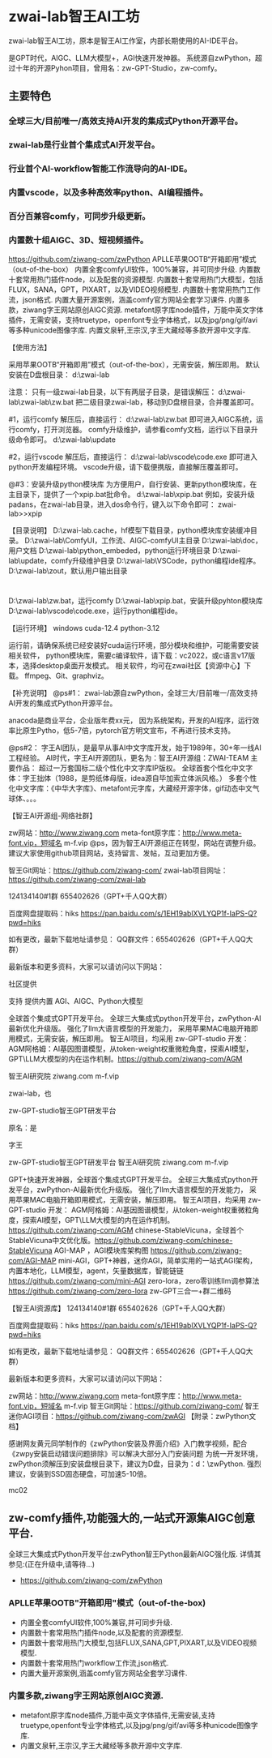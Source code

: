 # zwai-lab智王AI工坊

zwai-lab智王AI工坊，原本是智王AI工作室，内部长期使用的AI-IDE平台。

是GPT时代，AIGC、LLM大模型+，AGI快速开发神器。
系统源自zwPython，超过十年的开源Pyhon项目，曾用名：zw-GPT-Studio，zw-comfy。

## 主要特色
### 全球三大/目前唯一/高效支持AI开发的集成式Python开源平台。
### zwai-lab是行业首个集成式AI开发平台。
### 行业首个AI-workflow智能工作流导向的AI-IDE。

### 内置vscode，以及多种高效率python、AI编程插件。
### 百分百兼容comfy，可同步升级更新。
### 内置数十组AIGC、3D、短视频插件。


https://github.com/ziwang-com/zwPython
APLLE苹果OOTB“开箱即用”模式（out-of-the-box）
内置全套comfyUI软件，100%兼容，并可同步升级.
内置数十套常用热门插件node，以及配套的资源模型.
内置数十套常用热门大模型，包括FLUX，SANA，GPT，PIXART，以及VIDEO视频模型.
内置数十套常用热门工作流，json格式.
内置大量开源案例，涵盖comfy官方网站全套学习课件.
内置多款，ziwang字王网站原创AIGC资源.
metafont原字库node插件，万能中英文字体插件，无需安装，支持truetype，openfont专业字体格式，以及jpg/png/gif/avi等多种unicode图像字库.
内置文泉轩,王宗汉,字王大藏经等多款开源中文字库.


【使用方法】

采用苹果OOTB“开箱即用”模式（out-of-the-box），无需安装，解压即用。
默认安装在D盘根目录：
d:\zwai-lab

注意：
只有一级zwai-lab目录，以下有两层子目录，是错误解压：
d:\zwai-lab\zwai-lab\zw.bat
把二级目录zwai-lab，移动到D盘根目录，合并覆盖即可。

#1，运行comfy
解压后，直接运行：
d:\zwai-lab\zw.bat
即可进入AIGC系统，运行comfy，打开浏览器。
comfy升级维护，请参看comfy文档，运行以下目录升级命令即可。
d:\zwai-lab\update

#2，运行vscode
解压后，直接运行：
d:\zwai-lab\vscode\code.exe
即可进入python开发编程环境。
vscode升级，请下载便携版，直接解压覆盖即可。

@#3：安装升级python模块库
为方便用户，自行安装、更新python模块库，在主目录下，提供了一个xpip.bat批命令。
d:\zwai-lab\xpip.bat
例如，安装升级padans，在zwai-lab目录，进入dos命令行，键入以下命令即可：
zwai-lab>>xpip 


【目录说明】
D:\zwai-lab\.cache，hf模型下载目录，python模块库安装缓冲目录。
D:\zwai-lab\ComfyUI，工作流、AIGC-comfyUI主目录
D:\zwai-lab\doc，用户文档
D:\zwai-lab\python_embeded，python运行环境目录
D:\zwai-lab\update，comfy升级维护目录
D:\zwai-lab\VSCode，python编程ide程序。
D:\zwai-lab\zout，默认用户输出目录
#
D:\zwai-lab\zw.bat，运行comfy
D:\zwai-lab\xpip.bat，安装升级pyhton模块库
D:\zwai-lab\vscode\code.exe，运行python编程ide。


【运行环境】
windows
cuda-12.4
python-3.12


运行前，请确保系统已经安装好cuda运行环境，部分模块和维护，可能需要安装相关软件，
python模块库，需要c编译软件，请下载：vc2022，或c语言v17版本，选择desktop桌面开发模式。
相关软件，均可在zwai社区【资源中心】下载。
ffmpeg、Git、graphviz。





【补充说明】
@ps#1：
zwai-lab源自zwPython，全球三大/目前唯一/高效支持AI开发的集成式Python开源平台。

anacoda是商业平台，企业版年费xx元，
因为系统架构，开发的AI程序，运行效率比原生Pytho，低5-7倍，pytorch官方明文宣布，不再进行技术支持。

@ps#2：
字王AI团队，是最早从事AI中文字库开发，始于1989年，30+年一线AI工程经验。
AI时代，字王AI开源团队，更名为：智王AI开源组：ZWAI-TEAM
主要作品：
超过一万套国标二级个性化中文字库IP版权。
全球首套个性化中文字体：字王拙体（1988，是剪纸体母版，idea源自毕加索立体派风格。）
多套个性化中文字库：《中华大字库》、metafont元字库，大藏经开源字体，gif动态中文气球体、。。。


【智王AI开源组-网络社群】


zw网站：http://www.ziwang.com
meta-font原字库：http://www.meta-font.vip，短域名 m-f.vip
@ps，因为智王AI开源组正在转型，网站在调整升级。
建议大家使用github项目网站，支持留言、发帖，互动更加方便。

智王Git网址：https://github.com/ziwang-com/
zwai-lab项目网址：https://github.com/ziwang-com/zwai-lab




124134140#1群
655402626（GPT+千人QQ大群）

百度网盘提取码：hiks https://pan.baidu.com/s/1EH19ablXVLYQP1f-IaPS-Q?pwd=hiks

如有更改，最新下载地址请参见： QQ群文件：655402626（GPT+千人QQ大群）

最新版本和更多资料，大家可以请访问以下网站：



社区提供


支持
提供内置
AGI、AIGC、Python大模型


全球首个集成式GPT开发平台。
全球三大集成式python开发平台，zwPython-AI最新优化升级版。
强化了llm大语言模型的开发能力，
采用苹果MAC电脑开箱即用模式，无需安装，解压即用。
智王AI项目，均采用 zw-GPT-studio 开发：
AGM阿格姆：AI基因图谱模型，从token-weight权重微粒角度，探索AI模型，GPT\LLM大模型的内在运作机制。https://github.com/ziwang-com/AGM



智王AI研究院 ziwang.com m-f.vip

zwai-lab，也

zw-GPT-studio智王GPT研发平台

原名：是

字王

zw-GPT-studio智王GPT研发平台
智王AI研究院 ziwang.com m-f.vip

GPT+快速开发神器，全球首个集成式GPT开发平台。
全球三大集成式python开发平台，zwPython-AI最新优化升级版。
强化了llm大语言模型的开发能力，
采用苹果MAC电脑开箱即用模式，无需安装，解压即用。
智王AI项目，均采用 zw-GPT-studio 开发：
AGM阿格姆：AI基因图谱模型，从token-weight权重微粒角度，探索AI模型，GPT\LLM大模型的内在运作机制。https://github.com/ziwang-com/AGM
chinese-StableVicuna，全球首个StableVicuna中文优化版。https://github.com/ziwang-com/chinese-StableVicuna
AGI-MAP ，AGI模块库架构图 https://github.com/ziwang-com/AGI-MAP
mini-AGI，GPT+神器，迷你AGI，简单实用的一站式AGI架构，内置本地化，LLM模型，agent，矢量数据库，智能链链 https://github.com/ziwang-com/mini-AGI
zero-lora，zero零训练llm调参算法 https://github.com/ziwang-com/zero-lora
zw-GPT三合一+群二维码

【智王AI资源库】
124134140#1群
655402626（GPT+千人QQ大群）

百度网盘提取码：hiks https://pan.baidu.com/s/1EH19ablXVLYQP1f-IaPS-Q?pwd=hiks

如有更改，最新下载地址请参见： QQ群文件：655402626（GPT+千人QQ大群）

最新版本和更多资料，大家可以请访问以下网站：

zw网站：http://www.ziwang.com
meta-font原字库：http://www.meta-font.vip，短域名 m-f.vip
智王Git网址：https://github.com/ziwang-com/
智王迷你AGI项目：https://github.com/ziwang-com/zwAGI
【附录：zwPython文档】

感谢网友黄元同学制作的《zwPython安装及界面介绍》入门教学视频，配合《zwpy安装启动错误问题排除》可以解决大部分入门安装问题
为统一开发环境，zwPython须解压到安装盘根目录下，建议为D盘，目录为：d：\zwPython. 强烈建议，安装到SSD固态硬盘，可加速5-10倍。

mc02

## zw-comfy插件,功能强大的,一站式开源集AIGC创意平台.
全球三大集成式Python开发平台:zwPython智王Python最新AIGC强化版.
详情其参见:(正在升级中,请等待...)
* https://github.com/ziwang-com/zwPython

### APLLE苹果OOTB"开箱即用"模式（out-of-the-box)
* 内置全套comfyUI软件,100%兼容,并可同步升级.
* 内置数十套常用热门插件node,以及配套的资源模型.
* 内置数十套常用热门大模型,包括FLUX,SANA,GPT,PIXART,以及VIDEO视频模型.
* 内置数十套常用热门workflow工作流,json格式.
* 内置大量开源案例,涵盖comfy官方网站全套学习课件.

### 内置多款,ziwang字王网站原创AIGC资源.
* metafont原字库node插件,万能中英文字体插件,无需安装,支持truetype,openfont专业字体格式,以及jpg/png/gif/avi等多种unicode图像字库.
* 内置文泉轩,王宗汉,字王大藏经等多款开源中文字库.






